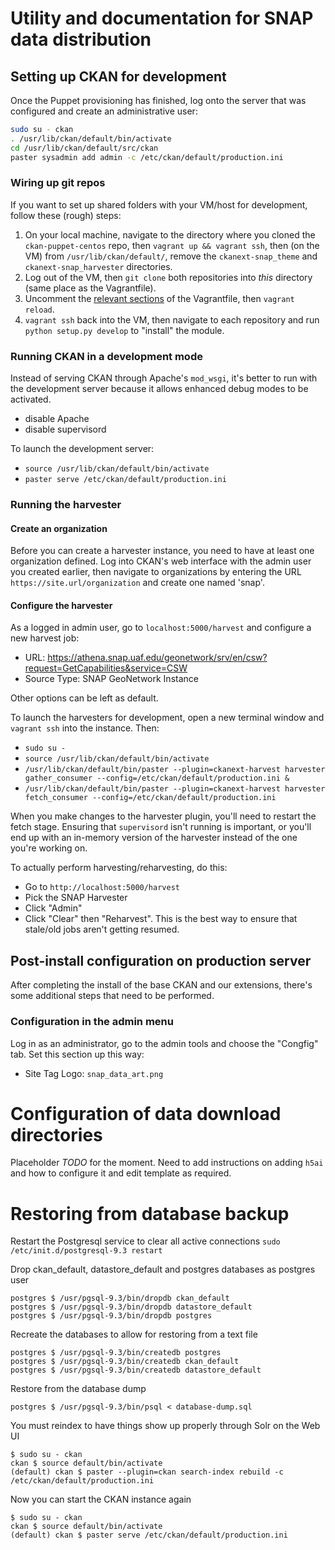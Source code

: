 # Utility and documentation for SNAP data distribution

## Setting up CKAN for development

Once the Puppet provisioning has finished, log onto the server that was configured and create an administrative user:

```bash
sudo su - ckan
. /usr/lib/ckan/default/bin/activate
cd /usr/lib/ckan/default/src/ckan
paster sysadmin add admin -c /etc/ckan/default/production.ini
```

### Wiring up git repos

If you want to set up shared folders with your VM/host for development, follow these (rough) steps:

 1. On your local machine, navigate to the directory where you cloned the `ckan-puppet-centos` repo, then `vagrant up && vagrant ssh`, then (on the VM) from `/usr/lib/ckan/default/`, remove the `ckanext-snap_theme` and `ckanext-snap_harvester` directories.
 1. Log out of the VM, then `git clone` both repositories into *this* directory (same place as the Vagrantfile).
 1. Uncomment the [relevant sections](https://github.com/ua-snap/ckan-puppet-centos/blob/master/Vagrantfile#L19) of the Vagrantfile, then `vagrant reload`.
 1. `vagrant ssh` back into the VM, then navigate to each repository and run `python setup.py develop` to "install" the module.

### Running CKAN in a development mode

Instead of serving CKAN through Apache's `mod_wsgi`, it's better to run with the development server because it allows enhanced debug modes to be activated.

 - disable Apache
 - disable supervisord

To launch the development server:

 * `source /usr/lib/ckan/default/bin/activate`
 * `paster serve /etc/ckan/default/production.ini`

### Running the harvester

#### Create an organization

Before you can create a harvester instance, you need to have at least one organization defined.  Log into CKAN's web interface with the admin user you created earlier, then navigate to organizations by entering the URL `https://site.url/organization` and create one named 'snap'.

#### Configure the harvester

As a logged in admin user, go to `localhost:5000/harvest` and configure a new harvest job:

 * URL: https://athena.snap.uaf.edu/geonetwork/srv/en/csw?request=GetCapabilities&service=CSW
 * Source Type: SNAP GeoNetwork Instance

Other options can be left as default.

To launch the harvesters for development, open a new terminal window and `vagrant ssh` into the instance.  Then:

 * `sudo su -`
 * `source /usr/lib/ckan/default/bin/activate`
 * `/usr/lib/ckan/default/bin/paster --plugin=ckanext-harvest harvester     gather_consumer --config=/etc/ckan/default/production.ini &`
 * `/usr/lib/ckan/default/bin/paster --plugin=ckanext-harvest harvester     fetch_consumer --config=/etc/ckan/default/production.ini`

When you make changes to the harvester plugin, you'll need to restart the fetch stage.  Ensuring that `supervisord` isn't running is important, or you'll end up with an in-memory version of the harvester instead of the one you're working on.

To actually perform harvesting/reharvesting, do this:

 * Go to `http://localhost:5000/harvest`
 * Pick the SNAP Harvester
 * Click "Admin"
 * Click "Clear" then "Reharvest".  This is the best way to ensure that stale/old jobs aren't getting resumed.

## Post-install configuration on production server

After completing the install of the base CKAN and our extensions, there's some additional steps that need to be performed.

### Configuration in the admin menu

Log in as an administrator, go to the admin tools and choose the "Congfig" tab.  Set this section up this way:

 * Site Tag Logo: `snap_data_art.png`

# Configuration of data download directories

Placeholder *TODO* for the moment.  Need to add instructions on adding `h5ai` and how to configure it and edit template as required.

# Restoring from database backup
Restart the Postgresql service to clear all active connections
`sudo /etc/init.d/postgresql-9.3 restart`

Drop ckan_default, datastore_default and postgres databases as postgres user
```
postgres $ /usr/pgsql-9.3/bin/dropdb ckan_default
postgres $ /usr/pgsql-9.3/bin/dropdb datastore_default
postgres $ /usr/pgsql-9.3/bin/dropdb postgres 
```

Recreate the databases to allow for restoring from a text file
```
postgres $ /usr/pgsql-9.3/bin/createdb postgres
postgres $ /usr/pgsql-9.3/bin/createdb ckan_default
postgres $ /usr/pgsql-9.3/bin/createdb datastore_default
```

Restore from the database dump

```
postgres $ /usr/pgsql-9.3/bin/psql < database-dump.sql
```

You must reindex to have things show up properly through Solr on the Web UI
```
$ sudo su - ckan
ckan $ source default/bin/activate
(default) ckan $ paster --plugin=ckan search-index rebuild -c /etc/ckan/default/production.ini
```

Now you can start the CKAN instance again
```
$ sudo su - ckan
ckan $ source default/bin/activate
(default) ckan $ paster serve /etc/ckan/default/production.ini
```


